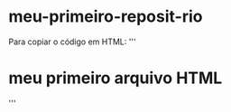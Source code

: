 # meu-primeiro-reposit-rio

Para copiar o código em HTML:
'''
<html>
  <h1>meu primeiro arquivo HTML</h1>
</html>
'''
